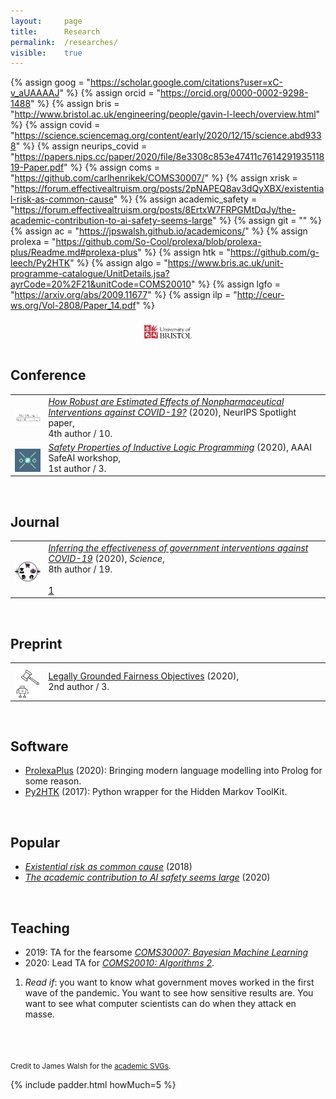 ```yaml
---
layout: 	page
title: 		Research
permalink:	/researches/
visible:	true
---
```


{%	assign goog = "https://scholar.google.com/citations?user=xC-v_aUAAAAJ"		%}
{%	assign orcid = "https://orcid.org/0000-0002-9298-1488"		%}
{%	assign bris = "http://www.bristol.ac.uk/engineering/people/gavin-l-leech/overview.html"	%}
{%	assign covid = "https://science.sciencemag.org/content/early/2020/12/15/science.abd9338"		%}
{%	assign neurips_covid = "https://papers.nips.cc/paper/2020/file/8e3308c853e47411c761429193511819-Paper.pdf"	%}
{%	assign coms = "https://github.com/carlhenrikek/COMS30007/"		%}
{%	assign xrisk = "https://forum.effectivealtruism.org/posts/2pNAPEQ8av3dQyXBX/existential-risk-as-common-cause"	%}
{%	assign academic_safety = "https://forum.effectivealtruism.org/posts/8ErtxW7FRPGMtDqJy/the-academic-contribution-to-ai-safety-seems-large"	%}
{%	assign git = ""		%}
{%	assign ac = "https://jpswalsh.github.io/academicons/"	%}
{%	assign prolexa = "https://github.com/So-Cool/prolexa/blob/prolexa-plus/Readme.md#prolexa-plus" 	%}
{%	assign htk = "https://github.com/g-leech/Py2HTK"	%}
{%	assign algo = "https://www.bris.ac.uk/unit-programme-catalogue/UnitDetails.jsa?ayrCode=20%2F21&unitCode=COMS20010"	%}
{%	assign lgfo = "https://arxiv.org/abs/2009.11677"		%}
{%	assign ilp = "http://ceur-ws.org/Vol-2808/Paper_14.pdf"		%}

<style>
	.frame {
    text-align: center;
	}

	img {
		padding-top:8px;
	    vertical-align: top;
	}

	.logo {
		width: 11%;
	}

</style>

<!-- https://jpswalsh.github.io/academicons/  -->
<div class="frame">
	<a class="nolink" href="{{goog}}">
		<i class="ai ai-google-scholar ai-3x"></i>
	</a>
	<a class="nolink" href="{{orcid}}">
		<i class="ai ai-orcid ai-3x"></i>
	</a>
	<a class="nolink" href="{{bris}}">
    	<img src="/img/bris_logo.svg" width="15%" />
    </a>
</div>

<br>



## Conference

<table>
	<tr>
		<td class="logo" style="padding-bottom: 10px">
			<a href="{{neurips_covid}}"><img src="/img/papers/1.png" /></a>
		</td>
		<td style="padding-left: 5px">
			<i><a href="{{neurips_covid}}" target="_blank">How Robust are Estimated Effects of Nonpharmaceutical Interventions against COVID-19?</a></i> (2020), NeurIPS Spotlight paper,
			<br>4th author / 10.
		</td>
	</tr>
	<!--  -->
	<tr>
		<td class="logo">
			<img src="/img/papers/ilp.png" />
		</td>
		<td style="padding-left: 5px">
			<i><a href="{{ilp}}">Safety Properties of Inductive Logic Programming</a></i> (2020), AAAI SafeAI workshop,<br>
			1st author / 3. 
		</td>
	</tr>
</table>


<br>

## Journal

<table>
	<tr>
		<td class="logo">
			<a href="{{covid}}"><img src="/img/papers/science-covid.png" /></a>
		</td>
		<td style="padding-left: 5px">
			<i><a href="{{covid}}" target="_blank">Inferring the effectiveness of government interventions against COVID-19</a></i> (2020), <i>Science</i>, <br>
			8th author / 19.
		<br><br>
		<a href="#fn:1" id="fnref:1">1</a> 
		</td>
	</tr>
	
</table>




<br>

## Preprint

<table>
	<!--  -->
<!-- 	<tr>
		<td class="logo">
			<a href="{{}}">
				<img src="/img/papers/" />
			</a>
		</td>
		<td style="padding-left: 5px">
			<a href="{{}}" target="_blank">Decision trees compensate for misspecification</a> (2021),
			<br>1st author / 3.
		</td>
	</tr> -->
	<tr>
		<td class="logo">
			<a href="{{lgfo}}">
				<img src="/img/papers/lgfo.jpg" />
			</a>
		</td>
		<td style="padding-left: 5px">
			<a href="{{lgfo}}" target="_blank">Legally Grounded Fairness Objectives</a> (2020),
			<br>2nd author / 3.
		</td>
	</tr>
</table>





<!-- * _Towards Tensorised Probabilistic Programming_ (2020) -->
<!-- * _<a href="/files/ILP_vs_DL_v0.9.pdf" target="_blank">Comparing Inductive Logic Programming & Deep Learning</a>_ (2020) -->
<!-- * _<a href="/files/" target="_blank">The computational humour of single-word edits</a>_ (2020) -->
<!-- * _<a href="/files/" target="_blank">Failing to Find Proxies for Population Loneliness</a>_ (2020) -->

<br>

## Software

* <a href="{{prolexa}}">ProlexaPlus</a> (2020): Bringing modern language modelling into Prolog for some reason.
* <a href="{{htk}}">Py2HTK</a> (2017): Python wrapper for the Hidden Markov ToolKit.

<br>

## Popular

* <i><a href="{{xrisk}}" target="_blank">Existential risk as common cause</a></i> (2018)
* <i><a href="{{academic_safety}}" target="_blank">The academic contribution to AI safety seems large</a></i> (2020)

<!-- *Gelman  -->

<br>

## Teaching

* 2019: TA for the fearsome _<a href="{{coms}}">COMS30007: Bayesian Machine Learning</a>_
* 2020: Lead TA for _<a href="{{algo}}">COMS20010: Algorithms 2</a>_.


<!-- <br> -->

<!-- ## Patents -->

<!-- <br> -->

<!-- ## Stats -->

<!-- My acceptance rate is 50% (4/8) -->


<div class="footnotes">

<ol>
    <!-- 1 -->
    <li class="footnote" id="fn:1">
    	<i>Read if</i>: you want to know what government moves worked in the first wave of the pandemic. You want to see how sensitive results are. You want to see what computer scientists can do when they attack en masse.<br><br>
    	<!--  -->
    	<!-- <i>My contribution</i>: I did most of the writeup, the policy stuff, and the limitations. -->
	</li>

</ol>

</div>


<br><br>
<small>Credit to James Walsh for the <a href="{{ac}}">academic SVGs</a>.</small>

{%	include padder.html 	howMuch=5 	%}